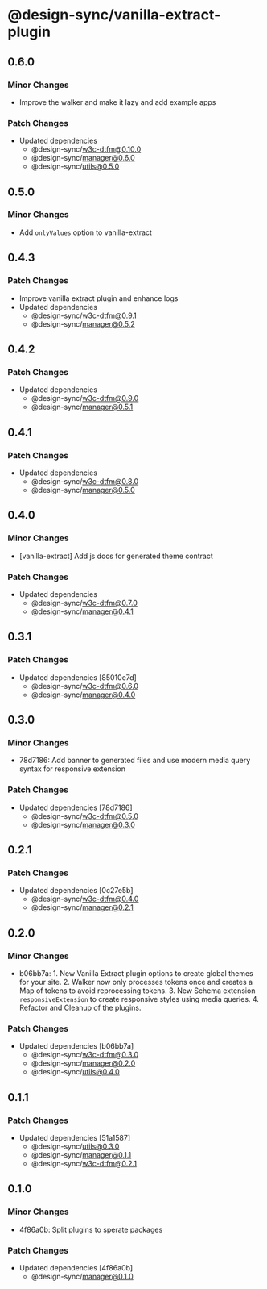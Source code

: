 # @design-sync/vanilla-extract-plugin

## 0.6.0

### Minor Changes

- Improve the walker and make it lazy and add example apps

### Patch Changes

- Updated dependencies
  - @design-sync/w3c-dtfm@0.10.0
  - @design-sync/manager@0.6.0
  - @design-sync/utils@0.5.0

## 0.5.0

### Minor Changes

- Add `onlyValues` option to vanilla-extract

## 0.4.3

### Patch Changes

- Improve vanilla extract plugin and enhance logs
- Updated dependencies
  - @design-sync/w3c-dtfm@0.9.1
  - @design-sync/manager@0.5.2

## 0.4.2

### Patch Changes

- Updated dependencies
  - @design-sync/w3c-dtfm@0.9.0
  - @design-sync/manager@0.5.1

## 0.4.1

### Patch Changes

- Updated dependencies
  - @design-sync/w3c-dtfm@0.8.0
  - @design-sync/manager@0.5.0

## 0.4.0

### Minor Changes

- [vanilla-extract] Add js docs for generated theme contract

### Patch Changes

- Updated dependencies
  - @design-sync/w3c-dtfm@0.7.0
  - @design-sync/manager@0.4.1

## 0.3.1

### Patch Changes

- Updated dependencies [85010e7d]
  - @design-sync/w3c-dtfm@0.6.0
  - @design-sync/manager@0.4.0

## 0.3.0

### Minor Changes

- 78d7186: Add banner to generated files and use modern media query syntax for responsive extension

### Patch Changes

- Updated dependencies [78d7186]
  - @design-sync/w3c-dtfm@0.5.0
  - @design-sync/manager@0.3.0

## 0.2.1

### Patch Changes

- Updated dependencies [0c27e5b]
  - @design-sync/w3c-dtfm@0.4.0
  - @design-sync/manager@0.2.1

## 0.2.0

### Minor Changes

- b06bb7a: 1. New Vanilla Extract plugin options to create global themes for your site. 2. Walker now only processes tokens once and creates a Map of tokens to avoid reprocessing tokens. 3. New Schema extension `responsiveExtension` to create responsive styles using media queries. 4. Refactor and Cleanup of the plugins.

### Patch Changes

- Updated dependencies [b06bb7a]
  - @design-sync/w3c-dtfm@0.3.0
  - @design-sync/manager@0.2.0
  - @design-sync/utils@0.4.0

## 0.1.1

### Patch Changes

- Updated dependencies [51a1587]
  - @design-sync/utils@0.3.0
  - @design-sync/manager@0.1.1
  - @design-sync/w3c-dtfm@0.2.1

## 0.1.0

### Minor Changes

- 4f86a0b: Split plugins to sperate packages

### Patch Changes

- Updated dependencies [4f86a0b]
  - @design-sync/manager@0.1.0
